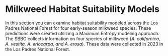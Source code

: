 # <i class="fa-solid fa-leaf"></i> Milkweed Habitat Suitability Models

In this section you can examine habitat suitability modeled across the Los Padres National Forest for four early-season milkweed species. These predictions were created utilizing a Maximum Entropy modeling approach. The SBBG collects information on four species of milkweed (*A. californica, A. vestita, A. eriocarpa, and A. erosa*). These data were collected in 2023 in the Los Padres National Forest.
